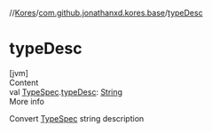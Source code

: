//[Kores](../index.md)/[com.github.jonathanxd.kores.base](index.md)/[typeDesc](type-desc.md)



# typeDesc  
[jvm]  
Content  
val [TypeSpec](-type-spec/index.md).[typeDesc](type-desc.md): [String](https://kotlinlang.org/api/latest/jvm/stdlib/kotlin/-string/index.html)  
More info  


Convert [TypeSpec](-type-spec/index.md) string description

  



